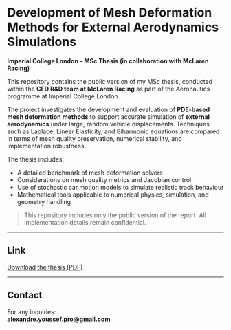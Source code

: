 # Development of Mesh Deformation Methods for External Aerodynamics Simulations  
**Imperial College London – MSc Thesis (in collaboration with McLaren Racing)**

This repository contains the public version of my MSc thesis, conducted within the **CFD R&D team at McLaren Racing** as part of the Aeronautics programme at Imperial College London.

The project investigates the development and evaluation of **PDE-based mesh deformation methods** to support accurate simulation of **external aerodynamics** under large, random vehicle displacements. Techniques such as Laplace, Linear Elasticity, and Biharmonic equations are compared in terms of mesh quality preservation, numerical stability, and implementation robustness.

The thesis includes:
- A detailed benchmark of mesh deformation solvers
- Considerations on mesh quality metrics and Jacobian control
- Use of stochastic car motion models to simulate realistic track behaviour
- Mathematical tools applicable to numerical physics, simulation, and geometry handling

> This repository includes only the public version of the report. All implementation details remain confidential.

---

## Link

[Download the thesis (PDF)](.Thesis_Alexandre_Youssef.pdf)

---

## Contact

For any inquiries:  
**alexandre.youssef.pro@gmail.com**
